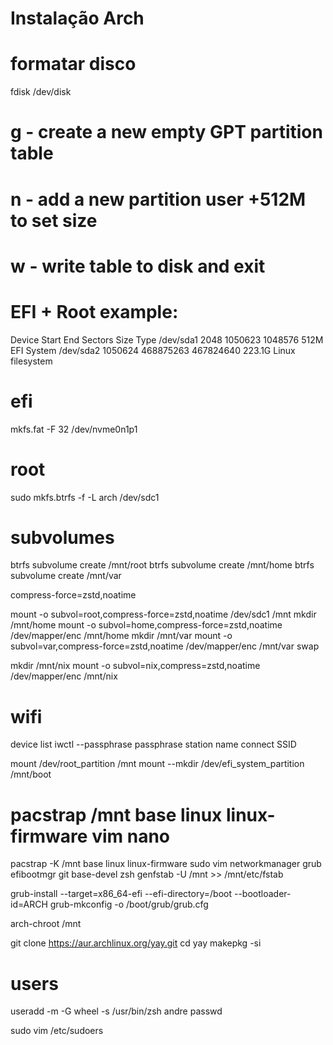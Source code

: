 # Instalação Arch

# formatar disco
fdisk /dev/disk

# g - create a new empty GPT partition table
# n - add a new partition user +512M to set size
# w - write table to disk and exit
# EFI + Root example:
Device       Start       End   Sectors   Size Type
/dev/sda1     2048   1050623   1048576   512M EFI System
/dev/sda2  1050624 468875263 467824640 223.1G Linux filesystem


# efi
mkfs.fat -F 32 /dev/nvme0n1p1


# root
sudo mkfs.btrfs -f -L arch /dev/sdc1

# subvolumes
btrfs subvolume create /mnt/root
btrfs subvolume create /mnt/home
btrfs subvolume create /mnt/var

compress-force=zstd,noatime

mount -o subvol=root,compress-force=zstd,noatime /dev/sdc1 /mnt
mkdir /mnt/home
mount -o subvol=home,compress-force=zstd,noatime /dev/mapper/enc /mnt/home
mkdir /mnt/var
mount -o subvol=var,compress-force=zstd,noatime /dev/mapper/enc /mnt/var
swap

mkdir /mnt/nix
mount -o subvol=nix,compress=zstd,noatime /dev/mapper/enc /mnt/nix

# wifi
device list
iwctl --passphrase passphrase station name connect SSID


mount /dev/root_partition /mnt
mount --mkdir /dev/efi_system_partition /mnt/boot
# pacstrap /mnt base linux linux-firmware vim nano
pacstrap -K /mnt base linux linux-firmware sudo vim networkmanager grub efibootmgr git base-devel zsh
genfstab -U /mnt >> /mnt/etc/fstab


grub-install --target=x86_64-efi --efi-directory=/boot --bootloader-id=ARCH
grub-mkconfig -o /boot/grub/grub.cfg

arch-chroot /mnt

git clone https://aur.archlinux.org/yay.git
cd yay
makepkg -si

# users
useradd -m -G wheel -s /usr/bin/zsh andre
passwd

sudo vim /etc/sudoers


